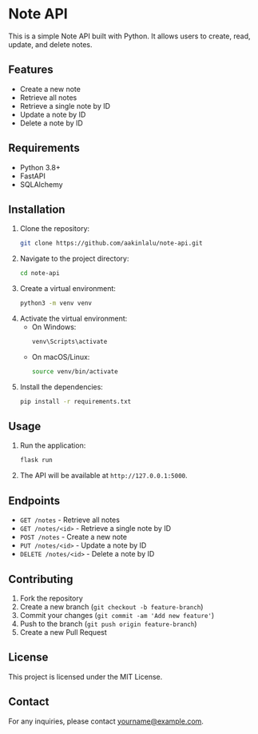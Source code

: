# Note API

This is a simple Note API built with Python. It allows users to create, read, update, and delete notes.

## Features

- Create a new note
- Retrieve all notes
- Retrieve a single note by ID
- Update a note by ID
- Delete a note by ID

## Requirements

- Python 3.8+
- FastAPI
- SQLAlchemy

## Installation

1. Clone the repository:
    ```bash
    git clone https://github.com/aakinlalu/note-api.git
    ```
2. Navigate to the project directory:
    ```bash
    cd note-api
    ```
3. Create a virtual environment:
    ```bash
    python3 -m venv venv
    ```
4. Activate the virtual environment:
    - On Windows:
        ```bash
        venv\Scripts\activate
        ```
    - On macOS/Linux:
        ```bash
        source venv/bin/activate
        ```
5. Install the dependencies:
    ```bash
    pip install -r requirements.txt
    ```

## Usage

1. Run the application:
    ```bash
    flask run
    ```
2. The API will be available at `http://127.0.0.1:5000`.

## Endpoints

- `GET /notes` - Retrieve all notes
- `GET /notes/<id>` - Retrieve a single note by ID
- `POST /notes` - Create a new note
- `PUT /notes/<id>` - Update a note by ID
- `DELETE /notes/<id>` - Delete a note by ID

## Contributing

1. Fork the repository
2. Create a new branch (`git checkout -b feature-branch`)
3. Commit your changes (`git commit -am 'Add new feature'`)
4. Push to the branch (`git push origin feature-branch`)
5. Create a new Pull Request

## License

This project is licensed under the MIT License.

## Contact

For any inquiries, please contact [yourname@example.com](mailto:yourname@example.com).
